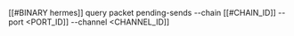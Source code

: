 [[#BINARY hermes]] query packet pending-sends --chain [[#CHAIN_ID]] --port <PORT_ID]] --channel <CHANNEL_ID]]

